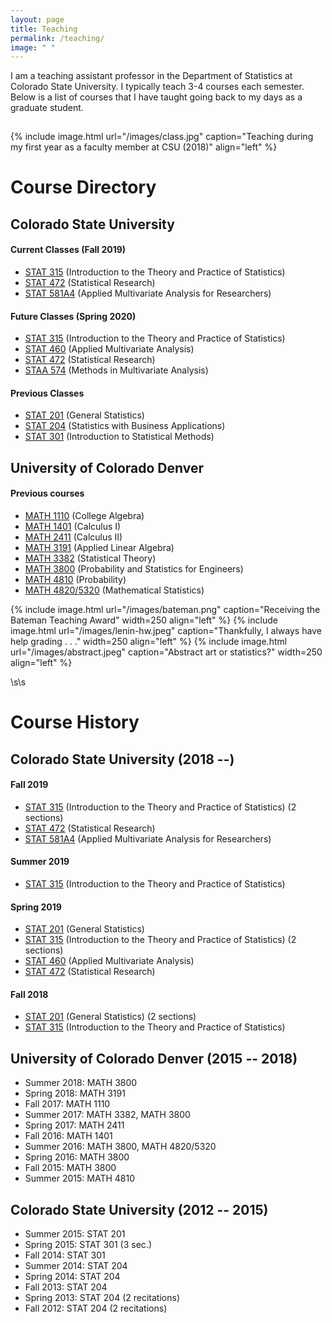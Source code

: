 ```yaml
---
layout: page
title: Teaching
permalink: /teaching/
image: " "
---
```


I am a teaching assistant professor in the Department of Statistics at Colorado State University. I typically teach 3-4 courses each semester. Below is a list of courses that I have taught going back to my days as a graduate student. 

<hr style="clear:both;visibility: hidden;" />  


{% include image.html url="/images/class.jpg" caption="Teaching during my first year as a faculty member at CSU (2018)" align="left" %}



# Course Directory

## Colorado State University

#### Current Classes (Fall 2019)
- [STAT 315](/teaching/stat315) (Introduction to the Theory and Practice of Statistics) 
- [STAT 472](/teaching/stat472) (Statistical Research)
- [STAT 581A4](/teaching/stat581a4) (Applied Multivariate Analysis for Researchers)

#### Future Classes (Spring 2020)
- [STAT 315](/teaching/stat315) (Introduction to the Theory and Practice of Statistics) 
- [STAT 460](/teaching/stat460) (Applied Multivariate Analysis)
- [STAT 472](/teaching/stat472) (Statistical Research)
- [STAA 574](/teaching/staa574) (Methods in Multivariate Analysis)

#### Previous Classes

- [STAT 201](/teaching/stat201) (General Statistics)
- [STAT 204](/teaching/stat204) (Statistics with Business Applications)
- [STAT 301](/teaching/stat301) (Introduction to Statistical Methods)

## University of Colorado Denver

#### Previous courses

- [MATH 1110](/teaching/math1110) (College Algebra)
- [MATH 1401](/teaching/math1401) (Calculus I)
- [MATH 2411](/teaching/math2411) (Calculus II)
- [MATH 3191](/teaching/math3191) (Applied Linear Algebra)
- [MATH 3382](/teaching/math3382) (Statistical Theory)
- [MATH 3800](/teaching/math3800) (Probability and Statistics for Engineers)
- [MATH 4810](/teaching/math4810) (Probability)
- [MATH 4820/5320](/teaching/math4820) (Mathematical Statistics)


{% include image.html url="/images/bateman.png" caption="Receiving the Bateman Teaching Award" width=250 align="left" %}
{% include image.html url="/images/lenin-hw.jpeg" caption="Thankfully, I always have help grading . . ." width=250 align="left" %}
{% include image.html url="/images/abstract.jpeg" caption="Abstract art or statistics?" width=250 align="left" %}

\s\s

# Course History

## Colorado State University (2018 --)

#### Fall 2019

- [STAT 315](/teaching/stat315) (Introduction to the Theory and Practice of Statistics) (2 sections)
- [STAT 472](/teaching/stat472) (Statistical Research)
- [STAT 581A4](/teaching/stat581a4) (Applied Multivariate Analysis for Researchers)

#### Summer 2019

- [STAT 315](/teaching/stat315) (Introduction to the Theory and Practice of Statistics)

#### Spring 2019

- [STAT 201](/teaching/stat201) (General Statistics)
- [STAT 315](/teaching/stat315) (Introduction to the Theory and Practice of Statistics) (2 sections)
- [STAT 460](/teaching/stat460) (Applied Multivariate Analysis)
- [STAT 472](/teaching/stat472) (Statistical Research)

#### Fall 2018

- [STAT 201](/teaching/stat201) (General Statistics) (2 sections)
- [STAT 315](/teaching/stat315) (Introduction to the Theory and Practice of Statistics)

## University of Colorado Denver (2015 -- 2018)

- Summer 2018: MATH 3800
- Spring 2018: MATH 3191
- Fall 2017: MATH 1110
- Summer 2017: MATH 3382, MATH 3800
- Spring 2017: MATH 2411
- Fall 2016: MATH 1401
- Summer 2016: MATH 3800, MATH 4820/5320
- Spring 2016: MATH 3800
- Fall 2015: MATH 3800
- Summer 2015: MATH 4810

## Colorado State University (2012 -- 2015)

- Summer 2015: STAT 201
- Spring 2015: STAT 301 (3 sec.)
- Fall 2014: STAT 301
- Summer 2014: STAT 204
- Spring 2014: STAT 204
- Fall 2013: STAT 204
- Spring 2013: STAT 204 (2 recitations)
- Fall 2012: STAT 204 (2 recitations)


